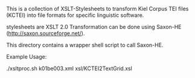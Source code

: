 
This is a collection of XSLT-Stylesheets to transform Kiel Corpus TEI
files (KCTEI) into file formats for specific linguistic software.

stylesheets are XSLT 2.0
Transformation can be done using Saxon-HE (http://saxon.sourceforge.net/).

This directory contains a wrapper shell script to call Saxon-HE.

Example Usage:

  ./xsltproc.sh k01be003.xml xsl/KCTEI2TextGrid.xsl

